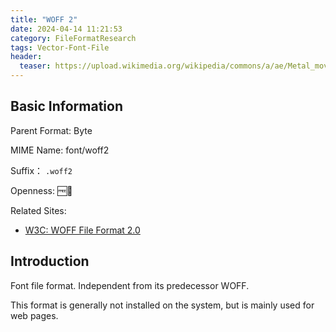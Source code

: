 ```yaml
---
title: "WOFF 2"
date: 2024-04-14 11:21:53
category: FileFormatResearch
tags: Vector-Font-File
header:
  teaser: https://upload.wikimedia.org/wikipedia/commons/a/ae/Metal_movable_type.jpg
---
```


## Basic Information

Parent Format: Byte

MIME Name: font/woff2

Suffix： `.woff2`

Openness: 🆓📖

Related Sites:

* [W3C: WOFF File Format 2.0](https://www.w3.org/TR/WOFF2/)

## Introduction

Font file format. Independent from its predecessor WOFF.

This format is generally not installed on the system, but is mainly used for web pages.

